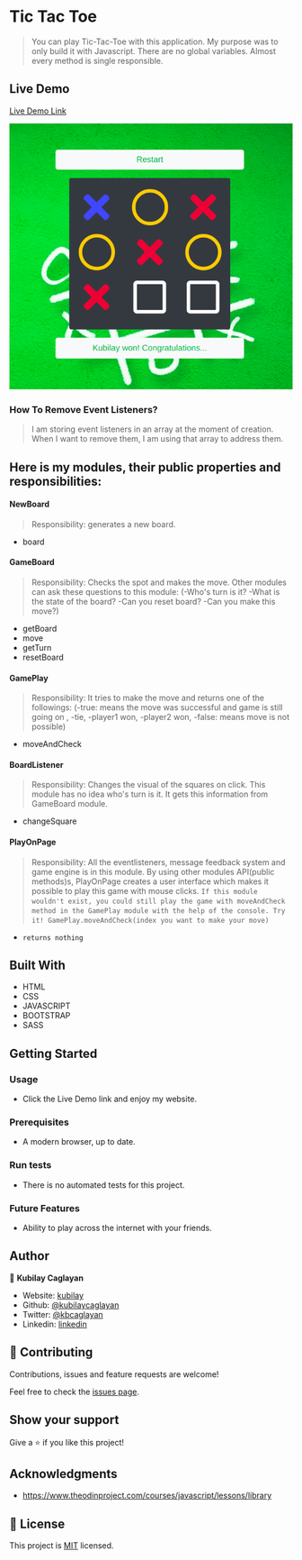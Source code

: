 # Tic Tac Toe

> You can play Tic-Tac-Toe with this application. My purpose was to only build it with Javascript. There are no global variables. Almost every method is single responsible. 

## Live Demo

[Live Demo Link](https://rawcdn.githack.com/kubilaycaglayan/tic-tac-toe-js/fcac74cfe0a3afc07899fbc84834747b63b76b7b/tictactoe.html)

![screenshot](./images/ttt.png)

### How To Remove Event Listeners?

> I am storing event listeners in an array at the moment of creation.
> When I want to remove them, I am using that array to address them.


## Here is my modules, their public properties and responsibilities:

#### NewBoard
> Responsibility: generates a new board.
- board

#### GameBoard
> Responsibility: Checks the spot and makes the move. Other modules can ask these questions to this module: (-Who's turn is it? -What is the state of the board? -Can you reset board? -Can you make this move?)
- getBoard
- move
- getTurn
- resetBoard

#### GamePlay
> Responsibility: It tries to make the move and returns one of the followings: (-true: means the move was successful and game is still going on , -tie, -player1 won, -player2 won, -false: means move is not possible)
- moveAndCheck

#### BoardListener
> Responsibility: Changes the visual of the squares on click. This module has no idea who's turn is it. It gets this information from GameBoard module.
- changeSquare

#### PlayOnPage
> Responsibility: All the eventlisteners, message feedback system and game engine is in this module. By using other modules API(public methods)s, PlayOnPage creates a user interface which makes it possible to play this game with mouse clicks. `If this module wouldn't exist, you could still play the game with moveAndCheck method in the GamePlay module with the help of the console. Try it! GamePlay.moveAndCheck(index you want to make your move)` 
- `returns nothing`

## Built With

- HTML
- CSS
- JAVASCRIPT
- BOOTSTRAP
- SASS

## Getting Started

### Usage

- Click the Live Demo link and enjoy my website.

### Prerequisites

- A modern browser, up to date.

### Run tests

- There is no automated tests for this project.

### Future Features

- Ability to play across the internet with your friends.

## Author

👤 **Kubilay Caglayan**

- Website: [kubilay](https://kubilaycaglayan.com)
- Github: [@kubilaycaglayan](https://github.com/kubilaycaglayan)
- Twitter: [@kbcaglayan](https://twitter.com/kbcaglayan)
- Linkedin: [linkedin](https://linkedin.com/in/kubilaycaglayan)

## 🤝 Contributing

Contributions, issues and feature requests are welcome!

Feel free to check the [issues page](https://github.com/kubilaycaglayan/library/issues).

## Show your support

Give a ⭐️ if you like this project!

## Acknowledgments

- https://www.theodinproject.com/courses/javascript/lessons/library

## 📝 License

This project is [MIT](LICENCSE) licensed.
